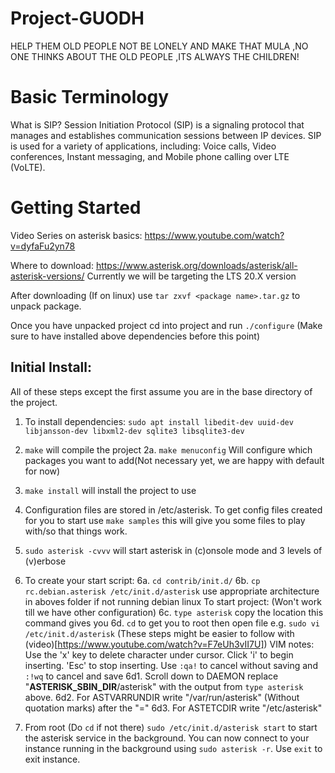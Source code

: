# Project-GUODH
HELP THEM OLD PEOPLE NOT BE LONELY AND MAKE THAT MULA ,NO ONE THINKS ABOUT THE OLD PEOPLE ,ITS ALWAYS THE CHILDREN!

# Basic Terminology
What is SIP? 
Session Initiation Protocol (SIP) is a signaling protocol that manages and establishes communication sessions between IP devices. SIP is used for a variety of applications, including: Voice calls, Video conferences, Instant messaging, and Mobile phone calling over LTE (VoLTE). 

# Getting Started

Video Series on asterisk basics:
https://www.youtube.com/watch?v=dyfaFu2yn78

Where to download: 
https://www.asterisk.org/downloads/asterisk/all-asterisk-versions/
Currently we will be targeting the LTS 20.X version

After downloading (If on linux) use `tar zxvf <package name>.tar.gz` to unpack package. 

Once you have unpacked project cd into project and run `./configure` (Make sure to have installed above dependencies before this point)

## Initial Install:
All of these steps except the first assume you are in the base directory of the project.

1. To install dependencies: `sudo apt install libedit-dev uuid-dev libjansson-dev libxml2-dev sqlite3 libsqlite3-dev`
2. `make` will compile the project 
    2a. `make menuconfig` Will configure which packages you want to add(Not necessary yet, we are happy with default for now)
3. `make install` will install the project to use
4. Configuration files are stored in /etc/asterisk. To get config files created for you to start use `make samples` this will give you some files to play with/so that things work.
5. `sudo asterisk -cvvv` will start asterisk in (c)onsole mode and 3 levels of (v)erbose
6. To create your start script:
    6a. `cd contrib/init.d/`
    6b. `cp rc.debian.asterisk /etc/init.d/asterisk` use appropriate architecture in aboves folder if not running debian linux
    To start project: (Won't work till we have other configuration)
    6c. `type asterisk` copy the location this command gives you
    6d. `cd` to get you to root then open file e.g. `sudo vi /etc/init.d/asterisk` (These steps might be easier to follow with (video)[https://www.youtube.com/watch?v=F7eUh3vII7U])
        VIM notes: Use the 'x' key to delete character under cursor. Click 'i' to begin inserting. 'Esc' to stop inserting. Use `:qa!` to cancel without saving and `:!wq` to cancel and save
        6d1. Scroll down to DAEMON replace "__ASTERISK_SBIN_DIR__/asterisk" with the output from `type asterisk` above.
        6d2. For ASTVARRUNDIR write "/var/run/asterisk" (Without quotation marks) after the "="
        6d3. For ASTETCDIR write "/etc/asterisk"

7. From root (Do `cd` if not there) `sudo /etc/init.d/asterisk start` to start the asterisk service in the background. You can now connect to your instance running in the background using `sudo asterisk -r`. Use `exit` to exit instance.
